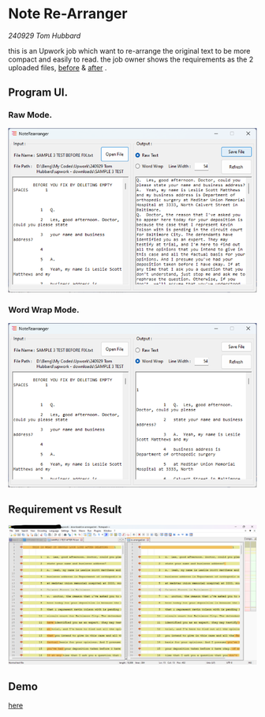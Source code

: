 # Note Re-Arranger
*240929 Tom Hubbard*

this is an Upwork job which want to re-arrange the original text to be more compact and easily to read. the job owner shows the requirements as the 2 uploaded files, [before](./upwork%20-%20downloads/SAMPLE%203%20TEST%20BEFORE%20FIX.txt) & [after](./upwork%20-%20downloads/SAMPLE%203%20TEST%20AFTER%20FIX.txt) .

## Program UI.
### Raw Mode.
![raw mode UI](./resources/raw.png)

### Word Wrap Mode.
![word wrap UI](./resources/wordwrap.png)

## Requirement vs Result
![compare result](./resources/compare_to_requirement.png)

## Demo
[here](https://youtu.be/GmWba-MpzHM?si=wzngl7X-wfR-fxvu) 
